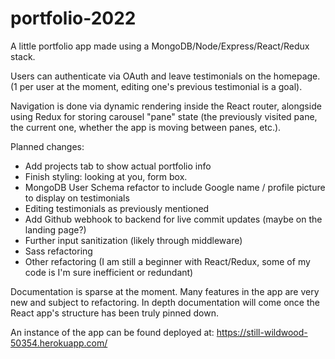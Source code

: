 # portfolio-2022
A little portfolio app made using a MongoDB/Node/Express/React/Redux stack.

Users can authenticate via OAuth and leave testimonials on the homepage. 
(1 per user at the moment, editing one's previous testimonial is a goal).

Navigation is done via dynamic rendering inside the React router, 
alongside using Redux for storing carousel "pane" state (the previously visited pane, 
the current one, whether the app is moving between panes, etc.).

Planned changes: 
  - Add projects tab to show actual portfolio info
  - Finish styling: looking at you, form box.
  - MongoDB User Schema refactor to include Google name / profile picture to display on testimonials
  - Editing testimonials as previously mentioned
  - Add Github webhook to backend for live commit updates (maybe on the landing page?)
  - Further input sanitization (likely through middleware)
  - Sass refactoring
  - Other refactoring (I am still a beginner with React/Redux, some of my code is I'm sure inefficient or redundant)
 
 Documentation is sparse at the moment. Many features in the app are very new and subject to refactoring.
 In depth documentation will come once the React app's structure has been truly pinned down.
  
 An instance of the app can be found deployed at: https://still-wildwood-50354.herokuapp.com/
